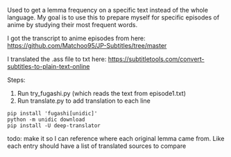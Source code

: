 Used to get a lemma frequency on a specific text instead of the whole language.
My goal is to use this to prepare myself for specific episodes of anime by studying their most frequent words.

I got the transcript to anime episodes from here: https://github.com/Matchoo95/JP-Subtitles/tree/master

I translated the .ass file to txt here: https://subtitletools.com/convert-subtitles-to-plain-text-online

Steps:
1. Run try_fugashi.py (which reads the text from episode1.txt)
2. Run translate.py to add translation to each line

```
pip install 'fugashi[unidic]' 
python -m unidic download     
pip install -U deep-translator
```

todo: make it so I can reference where each original lemma came from.
Like each entry should have a list of translated sources to compare